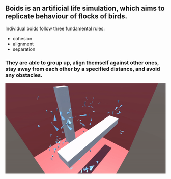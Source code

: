 [tags]: <> (C#, Unity, AI)
Boids is an artificial life simulation, which aims to replicate behaviour of flocks of birds.
---
Individual boids follow three fundamental rules:   
   * cohesion
   * alignment
   * separation   
### They are able to group up, align themself against other ones, stay away from each other by a specified distance, and avoid any obstacles.
<p align="center">
<img src="boids.gif"/>
</p>
